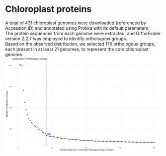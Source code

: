 # Chloroplast proteins   
A total of 431 chloroplast genomes were downloaded (referenced by Accession.ID) and annotated using Prokka with its default parameters.   
The protein sequences from each genome were extracted, and OrthoFinder version 2.2.7 was employed to identify orthologous groups.   
Based on the observed distribution, we selected 176 orthologous groups, each present in at least 21 genomes, to represent the core chloroplast genome.   
![Distribution of Orthologous Groups](https://github.com/Wenfei-Xian/Pushing_the_limits_2/blob/main/02.chloroplast/Distribution_of_Orthologous_Groups.png)
